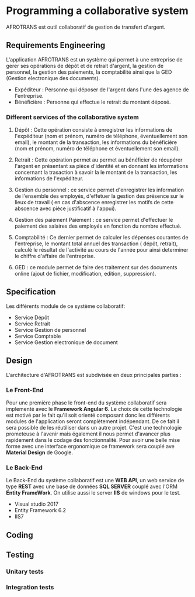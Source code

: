 # Programming a collaborative system

 AFROTRANS est outil collaboratif de gestion de transfert d'argent.

## Requirements Engineering

L'application AFROTRANS est un système qui permet à une entreprise de gerer ses opérations de dépôt et de retrait d'argent, la gestion de personnel, la gestion des paiements, la comptabilité ainsi que la GED (Gestion electronique des documents).

 - Expéditeur : Personne qui déposer de l'argent dans l'une des agence de l'entreprise.
 - Bénéficière : Personne qui effectue le retrait du montant déposé.
 
 ### Different services of the collaborative system

1. Dépôt : Cette opération consiste à enregistrer les informations de l'expéditeur (nom et prénom, numéro de téléphone, éventuellement son email), le montant de la transaction, les informations du bénéficière (nom et prénom, numéro de téléphone et éventuellement son email).

2. Retrait : Cette opération permet au permet au bénéficier de récupérer l'argent en présentant sa pièce d'identité et en donnant les informations concernant la trasaction à savoir la le montant de la transaction, les informations de l'expéditeur.

3. Gestion du personnel : ce service permet d'enregistrer les information de l'ensemble des employés, d'effetuer la gestion des présence sur le lieux de travail ( en cas d'abscence enregistrer les motifs de cette abscence avec pièce justificatif à l'appui).

4. Gestion des paiement Paiement : ce service permet d'effectuer le paiement des salaires des employés en fonction du nombre effectué.

5. Comptabilité : Ce dernier permet de calculer les dépenses courantes de l'entreprise, le montant total annuel des transaction ( dépôt, retrait), calculé le résultat de l'activité au cours de l'année pour ainsi determiner le chiffre d'affaire de l'entreprise.

6. GED : ce module permet de faire des traitement sur des documents online (ajout de fichier, modification, edition, suppression).

## Specification

Les différents module de ce système collaboratif:

- Service Dépôt
- Service Retrait
- Service Gestion de personnel
- Service Comptable
- Service Gestion electronique de document

## Design

L'architecture d'AFROTRANS est subdivisée en deux principales parties :

### Le Front-End

 Pour une première phase le front-end du système collaboratif sera implementé avec le **Framework Angular 6**. Le choix de cette technologie est motivé par le fait qu'il soit orienté composant donc les différents modules de l'application seront complètement indépendant. De ce fait il sera possible de les réutiliser dans un autre projet. C'est une technologie prometeuse à l'avenir mais également il nous permet d'avancer plus rapidement dans le codage des fonctionnalité. Pour avoir une belle mise forme avec une interface ergonomique ce framework sera couplé ave **Material Design** de Google.
 
### Le Back-End

Le Back-End du système collaboratif est une **WEB API**, un web service de type **REST** avec une base de données **SQL SERVER** couplé avec l'ORM **Entity FrameWork**. On utilise aussi le server **IIS** de windows pour le test.

- Visual studio 2017
- Entity Framework 6.2 
- IIS7

## Coding

## Testing

### Unitary tests

### Integration tests


